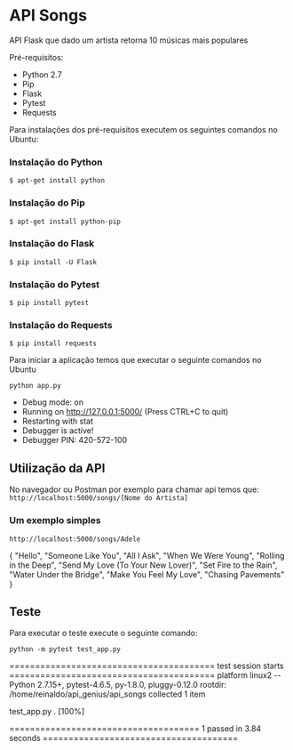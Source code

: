 # API Songs
API Flask que dado um artista retorna 10 músicas mais populares

Pré-requisitos:
- Python 2.7
- Pip
- Flask
- Pytest
- Requests

Para instalações dos pré-requisitos executem os seguintes comandos no Ubuntu:

### Instalação do Python

`$ apt-get install python`

### Instalação do Pip

`$ apt-get install python-pip`

### Instalação do Flask

`$ pip install -U Flask`

### Instalação do Pytest

`$ pip install pytest`

### Instalação do Requests

`$ pip install requests`

Para iniciar a aplicação temos que executar o seguinte comandos no Ubuntu

`python app.py`

* Debug mode: on
* Running on http://127.0.0.1:5000/ (Press CTRL+C to quit)
* Restarting with stat
* Debugger is active!
* Debugger PIN: 420-572-100

## Utilização da API

No navegador ou Postman por exemplo para chamar api temos que:
`http://localhost:5000/songs/[Nome do Artista]`

### Um exemplo simples

`http://localhost:5000/songs/Adele`

{
    "Hello",
    "Someone Like You",
    "All I Ask",
    "When We Were Young",
    "Rolling in the Deep",
    "Send My Love (To Your New Lover)",
    "Set Fire to the Rain",
    "Water Under the Bridge",
    "Make You Feel My Love",
    "Chasing Pavements"
}

## Teste

Para executar o teste execute o seguinte comando:

`python -m pytest test_app.py`

======================================== test session starts ========================================
platform linux2 -- Python 2.7.15+, pytest-4.6.5, py-1.8.0, pluggy-0.12.0
rootdir: /home/reinaldo/api_genius/api_songs
collected 1 item                                                                                    

test_app.py .                                                                                 [100%]

===================================== 1 passed in 3.84 seconds ======================================
